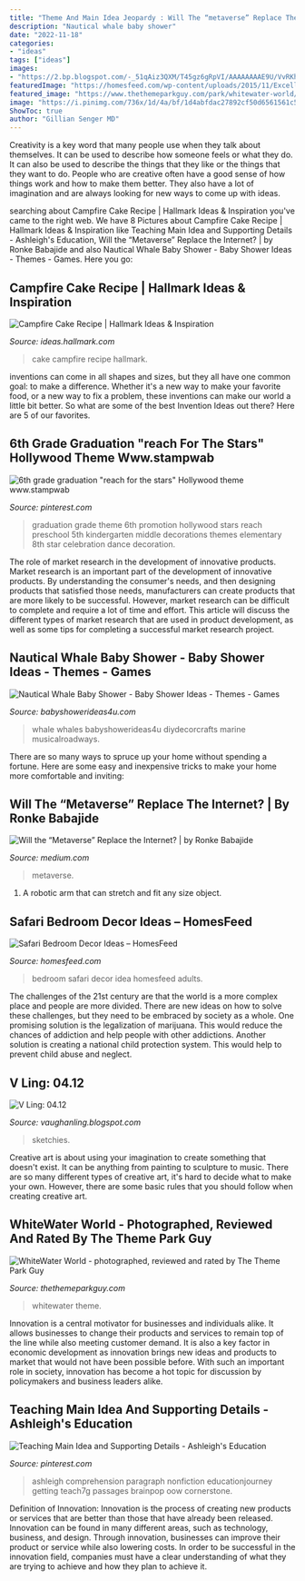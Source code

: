 ```yaml
---
title: "Theme And Main Idea Jeopardy : Will The “metaverse” Replace The Internet?"
description: "Nautical whale baby shower"
date: "2022-11-18"
categories:
- "ideas"
tags: ["ideas"]
images:
- "https://2.bp.blogspot.com/-_51qAiz3QXM/T45gz6gRpVI/AAAAAAAAE9U/VvRKh3UJU_0/s320/strand.jpg"
featuredImage: "https://homesfeed.com/wp-content/uploads/2015/11/Excellent-and-real-safari-bedroom-decor-idea.jpg"
featured_image: "https://www.thethemeparkguy.com/park/whitewater-world/whitewater-world-13-big.jpg"
image: "https://i.pinimg.com/736x/1d/4a/bf/1d4abfdac27892cf50d6561561c58525.jpg"
ShowToc: true
author: "Gillian Senger MD"
---
```



Creativity is a key word that many people use when they talk about themselves. It can be used to describe how someone feels or what they do. It can also be used to describe the things that they like or the things that they want to do. People who are creative often have a good sense of how things work and how to make them better. They also have a lot of imagination and are always looking for new ways to come up with ideas.

	

		
searching about Campfire Cake Recipe | Hallmark Ideas &amp; Inspiration you've came to the right web. We have 8 Pictures about Campfire Cake Recipe | Hallmark Ideas &amp; Inspiration like Teaching Main Idea and Supporting Details - Ashleigh&#039;s Education, Will the “Metaverse” Replace the Internet? | by Ronke Babajide and also Nautical Whale Baby Shower - Baby Shower Ideas - Themes - Games. Here you go:
		
    
## Campfire Cake Recipe | Hallmark Ideas &amp; Inspiration

<img loading=lazy src="https://ideas.hallmark.com/wp-content/uploads/2016/09/CampfireCake600x600.jpg" onerror="this.onerror=null;this.src='https://tse4.mm.bing.net/th?id=OIP.8ehZCUc1ZrEO-NeHZj_6AQHaHa&amp;pid=15.1';" alt="Campfire Cake Recipe | Hallmark Ideas &amp; Inspiration">

_Source: ideas.hallmark.com_

>cake campfire recipe hallmark. 

	

inventions can come in all shapes and sizes, but they all have one common goal: to make a difference. Whether it's a new way to make your favorite food, or a new way to fix a problem, these inventions can make our world a little bit better. So what are some of the best Invention Ideas out there? Here are 5 of our favorites.

    
## 6th Grade Graduation &quot;reach For The Stars&quot; Hollywood Theme Www.stampwab

<img loading=lazy src="https://i.pinimg.com/736x/57/25/d0/5725d043b1ae3cb377d3c2262943aa92--th-grade-party-grade--grad-themes.jpg?b=t" onerror="this.onerror=null;this.src='https://tse4.mm.bing.net/th?id=OIP.thriRsCKqI8Br9TgwJaSBAHaJ3&amp;pid=15.1';" alt="6th grade graduation &quot;reach for the stars&quot; Hollywood theme www.stampwab">

_Source: pinterest.com_

>graduation grade theme 6th promotion hollywood stars reach preschool 5th kindergarten middle decorations themes elementary 8th star celebration dance decoration. 

	

The role of market research in the development of innovative products.
Market research is an important part of the development of innovative products. By understanding the consumer's needs, and then designing products that satisfied those needs, manufacturers can create products that are more likely to be successful. However, market research can be difficult to complete and require a lot of time and effort. This article will discuss the different types of market research that are used in product development, as well as some tips for completing a successful market research project.

    
## Nautical Whale Baby Shower - Baby Shower Ideas - Themes - Games

<img loading=lazy src="https://www.babyshowerideas4u.com/wp-content/uploads/2017/05/Whale-Baby-Shower.jpg" onerror="this.onerror=null;this.src='https://tse4.mm.bing.net/th?id=OIP.NeeGytsal-1YA22oFE0ypQHaLZ&amp;pid=15.1';" alt="Nautical Whale Baby Shower - Baby Shower Ideas - Themes - Games">

_Source: babyshowerideas4u.com_

>whale whales babyshowerideas4u diydecorcrafts marine musicalroadways. 

	

There are so many ways to spruce up your home without spending a fortune. Here are some easy and inexpensive tricks to make your home more comfortable and inviting:

    
## Will The “Metaverse” Replace The Internet? | By Ronke Babajide

<img loading=lazy src="https://miro.medium.com/max/1200/1*b93budEEhIP3cQgS6drvMw.jpeg" onerror="this.onerror=null;this.src='https://tse3.mm.bing.net/th?id=OIP.OmH-ZaBZBGadqDeGOzKgxAHaDt&amp;pid=15.1';" alt="Will the “Metaverse” Replace the Internet? | by Ronke Babajide">

_Source: medium.com_

>metaverse. 

	

1. A robotic arm that can stretch and fit any size object.

    
## Safari Bedroom Decor Ideas – HomesFeed

<img loading=lazy src="https://homesfeed.com/wp-content/uploads/2015/11/Excellent-and-real-safari-bedroom-decor-idea.jpg" onerror="this.onerror=null;this.src='https://tse4.mm.bing.net/th?id=OIP.A6d5C8VPfGnX4SiX3JZ6PAHaE1&amp;pid=15.1';" alt="Safari Bedroom Decor Ideas – HomesFeed">

_Source: homesfeed.com_

>bedroom safari decor idea homesfeed adults. 

	

The challenges of the 21st century are that the world is a more complex place and people are more divided. There are new ideas on how to solve these challenges, but they need to be embraced by society as a whole. One promising solution is the legalization of marijuana. This would reduce the chances of addiction and help people with other addictions. Another solution is creating a national child protection system. This would help to prevent child abuse and neglect.

    
## V Ling: 04.12

<img loading=lazy src="https://2.bp.blogspot.com/-_51qAiz3QXM/T45gz6gRpVI/AAAAAAAAE9U/VvRKh3UJU_0/s320/strand.jpg" onerror="this.onerror=null;this.src='https://tse2.mm.bing.net/th?id=OIP.o50iaxO7lLCOksEnG60DpQAAAA&amp;pid=15.1';" alt="V Ling: 04.12">

_Source: vaughanling.blogspot.com_

>sketchies. 

	

Creative art is about using your imagination to create something that doesn't exist. It can be anything from painting to sculpture to music. There are so many different types of creative art, it's hard to decide what to make your own. However, there are some basic rules that you should follow when creating creative art.

    
## WhiteWater World - Photographed, Reviewed And Rated By The Theme Park Guy

<img loading=lazy src="https://www.thethemeparkguy.com/park/whitewater-world/whitewater-world-13-big.jpg" onerror="this.onerror=null;this.src='https://tse2.mm.bing.net/th?id=OIP.qOLUDnTWryMFH5Ds7oXxbgHaE8&amp;pid=15.1';" alt="WhiteWater World - photographed, reviewed and rated by The Theme Park Guy">

_Source: thethemeparkguy.com_

>whitewater theme. 

	

Innovation is a central motivator for businesses and individuals alike. It allows businesses to change their products and services to remain top of the line while also meeting customer demand. It is also a key factor in economic development as innovation brings new ideas and products to market that would not have been possible before. With such an important role in society, innovation has become a hot topic for discussion by policymakers and business leaders alike.

    
## Teaching Main Idea And Supporting Details - Ashleigh&#039;s Education

<img loading=lazy src="https://i.pinimg.com/736x/1d/4a/bf/1d4abfdac27892cf50d6561561c58525.jpg" onerror="this.onerror=null;this.src='https://tse1.mm.bing.net/th?id=OIP.hv7OpvEjGEjQWyo1XhdZMAHaJ6&amp;pid=15.1';" alt="Teaching Main Idea and Supporting Details - Ashleigh&#039;s Education">

_Source: pinterest.com_

>ashleigh comprehension paragraph nonfiction educationjourney getting teach7g passages brainpop oow cornerstone. 

	

Definition of Innovation:
Innovation is the process of creating new products or services that are better than those that have already been released. Innovation can be found in many different areas, such as technology, business, and design. Through innovation, businesses can improve their product or service while also lowering costs. In order to be successful in the innovation field, companies must have a clear understanding of what they are trying to achieve and how they plan to achieve it.

